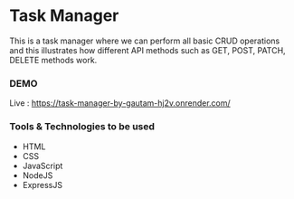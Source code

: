 # Task Manager 

This is a task manager where we can perform all basic CRUD operations and this illustrates how different API methods such as GET, POST, PATCH, DELETE methods work.

### DEMO 
Live : https://task-manager-by-gautam-hj2v.onrender.com/

### Tools & Technologies to be used
- HTML
- CSS
- JavaScript
- NodeJS
- ExpressJS

